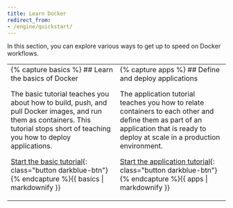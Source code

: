```yaml
---
title: Learn Docker
redirect_from:
- /engine/quickstart/
---
```


In this section, you can explore various ways to get up to speed on
Docker workflows.

<table><tr><td width="50%">
{% capture basics %}
## Learn the basics of Docker

The basic tutorial teaches you about how to build, push, and pull Docker images,
and run them as containers. This tutorial stops short of teaching you how to
deploy applications.

[Start the basic tutorial](/engine/getstarted/){: class="button darkblue-btn"}
{% endcapture %}{{ basics | markdownify }}
</td><td width="50%">
{% capture apps %}
## Define and deploy applications

The application tutorial teaches you how to relate containers to each other and
define them as part of an application that is ready to deploy at scale in a
production environment.

[Start the application tutorial](/engine/getstarted-voting-app/){: class="button darkblue-btn"}
{% endcapture %}{{ apps | markdownify }}
</td></tr></table>
